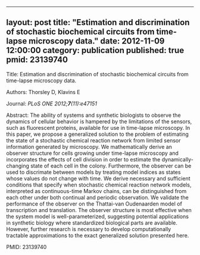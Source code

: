 
---
layout: post
title:  "Estimation and discrimination of stochastic biochemical circuits from time-lapse microscopy data."
date:   2012-11-09 12:00:00
category:  publication
published: true
pmid: 23139740
---

Title: Estimation and discrimination of stochastic biochemical circuits from time-lapse microscopy data.

Authors: Thorsley D, Klavins E

Journal: *PLoS ONE 2012;**7**(11):e47151*

Abstract: The ability of systems and synthetic biologists to observe the dynamics of cellular behavior is hampered by the limitations of the sensors, such as fluorescent proteins, available for use in time-lapse microscopy. In this paper, we propose a generalized solution to the problem of estimating the state of a stochastic chemical reaction network from limited sensor information generated by microscopy. We mathematically derive an observer structure for cells growing under time-lapse microscopy and incorporates the effects of cell division in order to estimate the dynamically-changing state of each cell in the colony. Furthermore, the observer can be used to discrimate between models by treating model indices as states whose values do not change with time. We derive necessary and sufficient conditions that specify when stochastic chemical reaction network models, interpreted as continuous-time Markov chains, can be distinguished from each other under both continual and periodic observation. We validate the performance of the observer on the Thattai-van Oudenaarden model of transcription and translation. The observer structure is most effective when the system model is well-parameterized, suggesting potential applications in synthetic biology where standardized biological parts are available. However, further research is necessary to develop computationally tractable approximations to the exact generalized solution presented here.

PMID: 23139740

